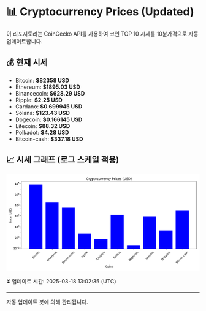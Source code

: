 
# 📊 Cryptocurrency Prices (Updated)

이 리포지토리는 CoinGecko API를 사용하여 코인 TOP 10 시세를 10분가격으로 자동 업데이트합니다.

## 💰 현재 시세
- Bitcoin: **$82358 USD**
- Ethereum: **$1895.03 USD**
- Binancecoin: **$628.29 USD**
- Ripple: **$2.25 USD**
- Cardano: **$0.699945 USD**
- Solana: **$123.43 USD**
- Dogecoin: **$0.166145 USD**
- Litecoin: **$88.32 USD**
- Polkadot: **$4.28 USD**
- Bitcoin-cash: **$337.18 USD**

## 📈 시세 그래프 (로그 스케일 적용)
![Crypto Prices](crypto_prices.png)

⏳ 업데이트 시간: 2025-03-18 13:02:35 (UTC)

---
자동 업데이트 봇에 의해 관리됩니다.
